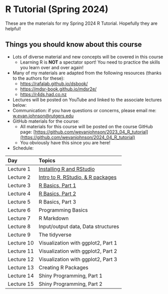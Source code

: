 # R Tutorial (Spring 2024)

These are the materials for my Spring 2024 R Tutorial. Hopefully they are helpful!

## Things you should know about this course

* Lots of diverse material and new concepts will be covered in this course
    + Learning R is __NOT__ a spectator sport! You need to practice the skills you learn over and over again!
* Many of my materials are adapted from the following resources (thanks to the authors for these): 
    + https://rafalab.github.io/dsbook/
    + https://mdsr-book.github.io/mdsr2e/
    + https://r4ds.had.co.nz
* Lectures will be posted on YouTube and linked to the associate lectures below:
* Communication: if you have questions or concerns, please email me: <w.evan.johnson@rutgers.edu>
* GitHub materials for the course:
    + All materials for this course will be posted on the course GitHub page: [https://github.com/wevanjohnson/2023_04_R_tutorial](https://github.com/wevanjohnson/2024_04_R_tutorial)
    + You obviously have this since you are here!
* Schedule:

| Day         | Topics                                |
| :-----------| :------------------------------------ |
| Lecture 1   | [Installing R and RStudio](https://youtu.be/iBaNRWKq3uM)              |
| Lecture 2   | [Intro to R, RStudio, & R packages](https://youtu.be/T0QaM3UJa9o)     |
| Lecture 3   | [R Basics, Part 1](https://youtu.be/_Fqel84DCHA)                      |
| Lecture 4   | [R Basics, Part 2](https://youtu.be/b8jBChwaELw)                      |
| Lecture 5   | R Basics, Part 3                      |
| Lecture 6   | Programming Basics                    |
| Lecture 7   | R Markdown                            |
| Lecture 8   | Input/output data, Data structures    |
| Lecture 9   | The tidyverse                         |
| Lecture 10  | Visualization with ggplot2, Part 1    |
| Lecture 11  | Visualization with ggplot2, Part 2    |
| Lecture 12  | Visualization with ggplot2, Part 3    |
| Lecture 13  | Creating R Packages                   |
| Lecture 14  | Shiny Programming, Part 1              |
| Lecture 15  | Shiny Programming, Part 2              |


